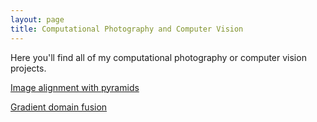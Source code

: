 ```yaml
---
layout: page
title: Computational Photography and Computer Vision
---
```


Here you'll find all of my computational photography or computer vision projects.

[Image alignment with pyramids](../computational-photography/image-alignment)

[Gradient domain fusion](../computational-photography/gradient-domain-fusion)


